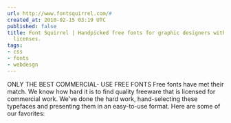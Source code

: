 ```yaml
---
url: http://www.fontsquirrel.com/#
created_at: 2010-02-15 03:19 UTC
published: false
title: Font Squirrel | Handpicked free fonts for graphic designers with commercial-use
  licenses.
tags:
- css
- fonts
- webdesgn
---
```


ONLY THE BEST COMMERCIAL-
USE FREE FONTS
Free fonts have met their match. We know how hard it is to find quality freeware that is licensed for commercial work. We've done the hard work, hand-selecting these typefaces and presenting them in an easy-to-use format. Here are some of our favorites:
